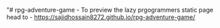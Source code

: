 "# rpg-adventure-game - To preview the lazy prgogrammers static page head to - https://sajidhossain8272.github.io/rpg-adventure-game/
